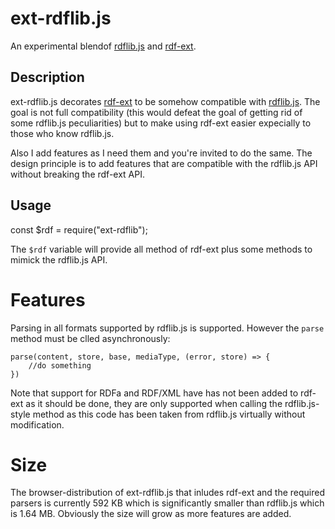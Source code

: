 # ext-rdflib.js

An experimental blendof [rdflib.js](https://github.com/linkeddata/rdflib.js) and [rdf-ext](https://github.com/rdf-ext/rdf-ext).

## Description

ext-rdflib.js decorates [rdf-ext](https://github.com/rdf-ext/rdf-ext) to be somehow compatible with [rdflib.js](https://github.com/linkeddata/rdflib.js). The goal is not full compatibility (this would defeat the goal of getting rid of some rdflib.js peculiarities) but to make using rdf-ext easier expecially to those who know rdflib.js.

Also I add features as I need them and you're invited to do the same. The design principle is to add features that are compatible with the rdflib.js API without breaking the rdf-ext API.

## Usage

const $rdf = require("ext-rdflib");

The `$rdf` variable will provide all method of rdf-ext plus some methods to mimick the rdflib.js API.

# Features

Parsing in all formats supported by rdflib.js is supported. However the `parse` method must be clled asynchronously:

    parse(content, store, base, mediaType, (error, store) => {
        //do something
    })

Note that support for RDFa and RDF/XML have has not been added to rdf-ext as it should be done,
they are only supported when calling the rdflib.js-style method as this code has been taken from rdflib.js virtually without modification.

# Size

The browser-distribution of ext-rdflib.js that inludes rdf-ext and the required parsers is
currently 592 KB which is significantly smaller than rdflib.js which is 1.64 MB. Obviously the size will grow as more features are added.